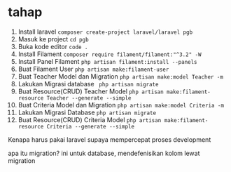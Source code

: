 # tahap
1. Install laravel ``` composer create-project laravel/laravel pgb ```
2. Masuk ke project ``` cd pgb ```
3. Buka kode editor ``` code . ```
4. Install Filament ``` composer require filament/filament:"^3.2" -W ```
5. Install Panel Filament ``` php artisan filament:install --panels ```
6. Buat Filament User ``` php artisan make:filament-user ```
7. Buat Teacher Model dan Migration ``` php artisan make:model Teacher -m ```
8. Lakukan Migrasi database ```  php artisan migrate ```
9. Buat Resource(CRUD) Teacher Model ``` php artisan make:filament-resource Teacher --generate --simple ```
10. Buat Criteria Model dan Migration ``` php artisan make:model Criteria -m ```
11. Lakukan Migrasi Database ``` php artisan migrate ```
12. Buat Resource(CRUD) Criteria Model ``` php artisan make:filament-resource Criteria --generate --simple ```



Kenapa harus pakai laravel 
supaya mempercepat proses development



apa itu migration? 
ini untuk database, mendefenisikan kolom lewat migration